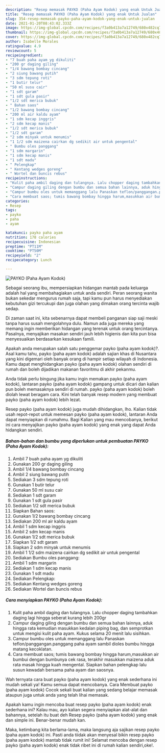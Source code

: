 ```yaml
---
description: "Resep memasak PAYKO (Paha Ayam Kodok) yang enak Untuk Jualan"
title: "Resep memasak PAYKO (Paha Ayam Kodok) yang enak Untuk Jualan"
slug: 354-resep-memasak-payko-paha-ayam-kodok-yang-enak-untuk-jualan
date: 2021-01-20T08:43:02.333Z
image: https://img-global.cpcdn.com/recipes/f3a0b413a7a12749/680x482cq70/payko-paha-ayam-kodok-foto-resep-utama.jpg
thumbnail: https://img-global.cpcdn.com/recipes/f3a0b413a7a12749/680x482cq70/payko-paha-ayam-kodok-foto-resep-utama.jpg
cover: https://img-global.cpcdn.com/recipes/f3a0b413a7a12749/680x482cq70/payko-paha-ayam-kodok-foto-resep-utama.jpg
author: Isabelle Morales
ratingvalue: 4.9
reviewcount: 5
recipeingredient:
- "7 buah paha ayam yg dikuliti"
- "200 gr daging giling"
- "1/4 bawang bombay cincang"
- "2 siung bawang putih"
- "3 sdm tepung roti"
- "1 butir telur"
- "50 ml susu cair"
- "1 sdt garam"
- "1 sdt gula pasir"
- "1/2 sdt merica bubuk"
- " Bahan saos"
- "1/2 bawang bombay cincang"
- "200 ml air kaldu ayam"
- "1 sdm kecap inggris"
- "2 sdm kecap manis"
- "1/2 sdt merica bubuk"
- "1/2 sdt garam"
- "2 sdm minyak untuk menumis"
- "1 1/2 sdm maizena cairkan dg sedikit air untuk pengental"
- " Bumbu oles panggang"
- "1 sdm margarin"
- "1 sdm kecap manis"
- "1 sdt madu"
- " Pelengkap"
- " Kentang wedges goreng"
- " Wortel dan buncis rebus"
recipeinstructions:
- "Kulit paha ambil daging dan tulangnya. Lalu chopper daging tambahkan daging lagi hingga seberat kurang lebih 200gr"
- "Campur daging giling dengan bumbu dan semua bahan lainnya, aduk hingga rata kemudian masukkan kedalan piping bag, dan semprotkan untuk mengisi kulit paha ayam. Kukus selama 20 menit lalu sisihkan."
- "Campur bumbu oles untuk memanggang lalu Panaskan teflon/panggangan.panggang paha ayam sambil dioles bumbu hingga matang kecoklatan."
- "Cara membuat saos; tumis bawang bombay hingga harum,masukkan air bumbui dengan bumbunya cek rasa, terakhir masukkan maizena aduk rata masak hingga kuah mengental. Siapkan bahan pelengkap lalu susun kewadah bersama paha ayam dan saosnya."
categories:
- Resep
tags:
- payko
- paha
- ayam

katakunci: payko paha ayam 
nutrition: 178 calories
recipecuisine: Indonesian
preptime: "PT11M"
cooktime: "PT50M"
recipeyield: "2"
recipecategory: Lunch

---
```



![PAYKO (Paha Ayam Kodok)](https://img-global.cpcdn.com/recipes/f3a0b413a7a12749/680x482cq70/payko-paha-ayam-kodok-foto-resep-utama.jpg)

Sebagai seorang ibu, mempersiapkan hidangan mantab pada keluarga adalah hal yang membahagiakan untuk anda sendiri. Peran seorang  wanita bukan sekedar mengurus rumah saja, tapi kamu pun harus menyediakan kebutuhan gizi tercukupi dan juga olahan yang dimakan orang tercinta wajib sedap.

Di zaman  saat ini, kita sebenarnya dapat membeli panganan siap saji meski tanpa harus susah mengolahnya dulu. Namun ada juga mereka yang memang ingin memberikan hidangan yang terenak untuk orang tercintanya. Pasalnya, menyajikan masakan sendiri jauh lebih higienis dan kita pun bisa menyesuaikan berdasarkan kesukaan famili. 



Apakah anda merupakan salah satu penggemar payko (paha ayam kodok)?. Asal kamu tahu, payko (paha ayam kodok) adalah sajian khas di Nusantara yang kini digemari oleh banyak orang di hampir setiap wilayah di Indonesia. Kamu dapat menghidangkan payko (paha ayam kodok) olahan sendiri di rumah dan boleh dijadikan makanan favoritmu di akhir pekanmu.

Anda tidak perlu bingung jika kamu ingin memakan payko (paha ayam kodok), lantaran payko (paha ayam kodok) gampang untuk dicari dan kalian pun boleh memasaknya sendiri di rumah. payko (paha ayam kodok) boleh diolah lewat beragam cara. Kini telah banyak resep modern yang membuat payko (paha ayam kodok) lebih lezat.

Resep payko (paha ayam kodok) juga mudah dihidangkan, lho. Kalian tidak usah repot-repot untuk memesan payko (paha ayam kodok), lantaran Anda dapat menyiapkan di rumahmu. Bagi Kalian yang mau mencobanya, berikut ini cara menyajikan payko (paha ayam kodok) yang enak yang dapat Anda hidangkan sendiri.

<!--inarticleads1-->

##### Bahan-bahan dan bumbu yang diperlukan untuk pembuatan PAYKO (Paha Ayam Kodok):

1. Ambil 7 buah paha ayam yg dikuliti
1. Gunakan 200 gr daging giling
1. Ambil 1/4 bawang bombay cincang
1. Ambil 2 siung bawang putih
1. Sediakan 3 sdm tepung roti
1. Gunakan 1 butir telur
1. Gunakan 50 ml susu cair
1. Sediakan 1 sdt garam
1. Gunakan 1 sdt gula pasir
1. Sediakan 1/2 sdt merica bubuk
1. Siapkan  Bahan saos:
1. Gunakan 1/2 bawang bombay cincang
1. Sediakan 200 ml air kaldu ayam
1. Ambil 1 sdm kecap inggris
1. Ambil 2 sdm kecap manis
1. Gunakan 1/2 sdt merica bubuk
1. Siapkan 1/2 sdt garam
1. Siapkan 2 sdm minyak untuk menumis
1. Ambil 1 1/2 sdm maizena cairkan dg sedikit air untuk pengental
1. Sediakan  Bumbu oles panggang:
1. Ambil 1 sdm margarin
1. Sediakan 1 sdm kecap manis
1. Gunakan 1 sdt madu
1. Sediakan  Pelengkap:
1. Sediakan  Kentang wedges goreng
1. Sediakan  Wortel dan buncis rebus




<!--inarticleads2-->

##### Cara menyiapkan PAYKO (Paha Ayam Kodok):

1. Kulit paha ambil daging dan tulangnya. Lalu chopper daging tambahkan daging lagi hingga seberat kurang lebih 200gr
1. Campur daging giling dengan bumbu dan semua bahan lainnya, aduk hingga rata kemudian masukkan kedalan piping bag, dan semprotkan untuk mengisi kulit paha ayam. Kukus selama 20 menit lalu sisihkan.
1. Campur bumbu oles untuk memanggang lalu Panaskan teflon/panggangan.panggang paha ayam sambil dioles bumbu hingga matang kecoklatan.
1. Cara membuat saos; tumis bawang bombay hingga harum,masukkan air bumbui dengan bumbunya cek rasa, terakhir masukkan maizena aduk rata masak hingga kuah mengental. Siapkan bahan pelengkap lalu susun kewadah bersama paha ayam dan saosnya.




Wah ternyata cara buat payko (paha ayam kodok) yang enak sederhana ini mudah sekali ya! Kamu semua dapat mencobanya. Cara Membuat payko (paha ayam kodok) Cocok sekali buat kalian yang sedang belajar memasak ataupun juga untuk anda yang telah lihai memasak.

Apakah kamu ingin mencoba buat resep payko (paha ayam kodok) enak sederhana ini? Kalau mau, ayo kalian segera menyiapkan alat-alat dan bahannya, setelah itu buat deh Resep payko (paha ayam kodok) yang enak dan simple ini. Benar-benar mudah kan. 

Maka, ketimbang kita berlama-lama, maka langsung aja sajikan resep payko (paha ayam kodok) ini. Pasti anda tiidak akan menyesal bikin resep payko (paha ayam kodok) mantab tidak rumit ini! Selamat mencoba dengan resep payko (paha ayam kodok) enak tidak ribet ini di rumah kalian sendiri,oke!.

